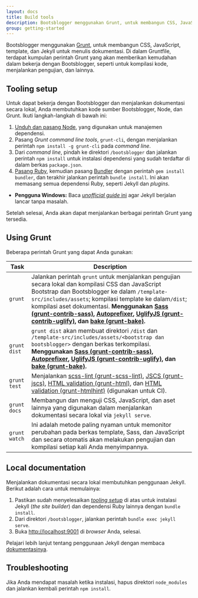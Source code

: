 ```yaml
---
layout: docs
title: Build tools
description: Bootsblogger menggunakan Grunt, untuk membangun CSS, JavaScript, template, dan Jekyll untuk menulis dokumentasi.
group: getting-started
---
```


Bootsblogger menggunakan [Grunt](http://gruntjs.com), untuk membangun CSS, JavaScript, template, dan Jekyll untuk menulis dokumentasi. Di dalam Gruntfile, terdapat kumpulan perintah Grunt yang akan memberikan kemudahan dalam bekerja dengan Bootsblogger, seperti untuk kompilasi kode, menjalankan pengujian, dan lainnya.

## Tooling setup

Untuk dapat bekerja dengan Bootsblogger dan menjalankan dokumentasi secara lokal, Anda membutuhkan kode sumber Bootsblogger, Node, dan Grunt. Ikuti langkah-langkah di bawah ini:

1. [Unduh dan pasang Node](https://nodejs.org/download), yang digunakan untuk manajemen dependensi.
2. Pasang *Grunt command line tools*, `grunt-cli`, dengan menjalankan perintah `npm install -g grunt-cli` pada *command line*.
3. Dari *command line*, pindah ke direktori `/bootsblogger` dan jalankan perintah `npm install` untuk instalasi dependensi yang sudah terdaftar di dalam berkas `package.json`.
4. [Pasang Ruby](https://www.ruby-lang.org/en/documentation/installation/), kemudian pasang [Bundler](https://bundler.io/) dengan perintah `gem install bundler`, dan terakhir jalankan perintah `bundle install`. Ini akan memasang semua dependensi Ruby, seperti Jekyll dan *plugins*.
  - **Pengguna Windows:** Baca [*unofficial guide* ini](http://jekyll-windows.juthilo.com/) agar Jekyll berjalan lancar tanpa masalah.

Setelah selesai, Anda akan dapat menjalankan berbagai perintah Grunt yang tersedia.

## Using Grunt

Beberapa perintah Grunt yang dapat Anda gunakan:

| Task | Description |
| --- | --- |
| `grunt` | Jalankan perintah `grunt` untuk menjalankan pengujian secara lokal dan kompilasi CSS dan JavaScript Bootstrap dan Bootsblogger ke dalam `/template-src/includes/assets`; kompilasi template ke dalam`/dist`; kompilasi aset dokumentasi. **Menggunakan [Sass (grunt-contrib-sass)](https://github.com/gruntjs/grunt-contrib-sass), [Autoprefixer](https://github.com/postcss/autoprefixer), [UglifyJS (grunt-contrib-uglify)](https://github.com/gruntjs/grunt-contrib-uglify), dan [bake (grunt-bake)](https://github.com/MathiasPaumgarten/grunt-bake).** |
| `grunt dist` | `grunt dist` akan membuat direktori `/dist` dan `/template-src/includes/assets/<bootstrap dan bootsblogger>` dengan berkas terkompilasi. **Menggunakan [Sass (grunt-contrib-sass)](https://github.com/gruntjs/grunt-contrib-sass), [Autoprefixer](https://github.com/postcss/autoprefixer), [UglifyJS (grunt-contrib-uglify)](https://github.com/gruntjs/grunt-contrib-uglify), dan [bake (grunt-bake)](https://github.com/MathiasPaumgarten/grunt-bake).** |
| `grunt test` | Menjalankan [scss-lint (grunt-scss-lint)](https://github.com/ahmednuaman/grunt-scss-lint), [JSCS (grunt-jscs)](https://github.com/jscs-dev/grunt-jscs), [HTML validation (grunt-html)](https://github.com/jzaefferer/grunt-html), dan [HTML validation (grunt-htmlhint)](https://github.com/yaniswang/grunt-htmlhint) (digunakan untuk CI). |
| `grunt docs` | Membangun dan menguji CSS, JavaScript, dan aset lainnya yang digunakan dalam menjalankan dokumentasi secara lokal via `jekyll serve`. |
| `grunt watch` | Ini adalah metode paling nyaman untuk memonitor perubahan pada berkas template, Sass, dan JavaScript dan secara otomatis akan melakukan pengujian dan kompilasi setiap kali Anda menyimpannya. |

## Local documentation

Menjalankan dokumentasi secara lokal membutuhkan penggunaan Jekyll. Berikut adalah cara untuk memulainya:

1. Pastikan sudah menyelesaikan [*tooling setup*](#tooling-setup) di atas untuk instalasi Jekyll (*the site builder*) dan dependensi Ruby lainnya dengan `bundle install`.
2. Dari direktori `/bootsblogger`, jalankan perintah `bundle exec jekyll serve`.
3. Buka <http://localhost:9001> di *browser* Anda, selesai.

Pelajari lebih lanjut tentang penggunaan Jekyll dengan membaca [dokumentasinya](https://jekyllrb.com/docs/home/).

## Troubleshooting

Jika Anda mendapat masalah ketika instalasi, hapus direktori `node_modules` dan jalankan kembali perintah `npm install`.
